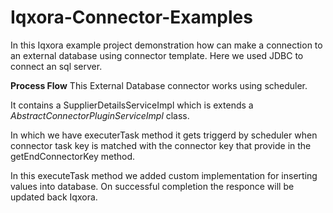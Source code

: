 # Iqxora-Connector-Examples

In this Iqxora  example project demonstration how can make a connection to an external database using  connector template. Here we used JDBC to connect an sql server.


**Process Flow**
This External Database connector works using scheduler.

It contains a SupplierDetailsServiceImpl which is extends a  _AbstractConnectorPluginServiceImpl_ class.

In which we have executerTask method it gets triggerd by scheduler when connector task key is matched with the connector key that provide in the getEndConnectorKey method. 

In this executeTask method we added custom implementation for inserting values into database. 
On successful completion the responce will be updated back Iqxora.




    





